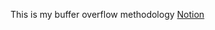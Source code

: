 This is my buffer overflow methodology
[Notion](https://www.notion.so/Buffer-Overflow-561d77c8a4cd430d9fd7857ac1dc9bf9?source=copy_link)
